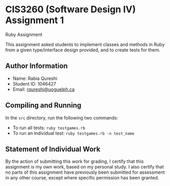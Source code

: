 # CIS3260 (Software Design IV) Assignment 1

Ruby Assignment

This assignment asked students to implement classes and methods in Ruby from a given type/interface design provided, and to create tests for them.

## Author Information

* Name: Rabia Qureshi
* Student ID: 1046427
* Email: rqureshi@uoguelph.ca

## Compiling and Running

In the `src` directory, run the following two commands:

* To run all tests: `ruby testgames.rb`
* To run an individual test: `ruby testgames.rb -n test_name`

## Statement of Individual Work

By the action of submitting this work for grading, I certify that this assignment is my own work, based on my personal study. I also certify that no parts of this assignment have previously been submitted for assessment in any other course, except where specific permission has been granted.
